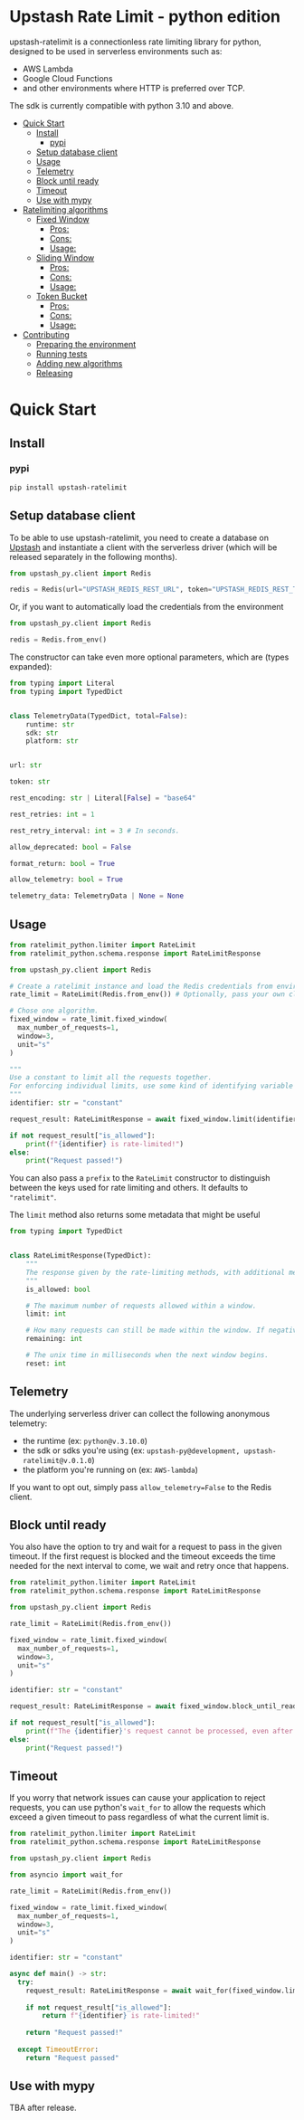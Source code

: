 # Upstash Rate Limit - python edition

upstash-ratelimit is a connectionless rate limiting library for python, designed to be used in serverless environments such as:
- AWS Lambda
- Google Cloud Functions
- and other environments where HTTP is preferred over TCP.

The sdk is currently compatible with python 3.10 and above.

<!-- toc -->

- [Quick Start](#quick-start)
  - [Install](#install)
    - [pypi](#pypi)
  - [Setup database client](#setup-database-client)
  - [Usage](#usage)
  - [Telemetry](#telemetry)
  - [Block until ready](#block-until-ready)
  - [Timeout](#timeout)
  - [Use with mypy](#use-with-mypy)
- [Ratelimiting algorithms](#ratelimiting-algorithms)
  - [Fixed Window](#fixed-window)
    - [Pros:](#pros)
    - [Cons:](#cons)
    - [Usage:](#usage)
  - [Sliding Window](#sliding-window)
    - [Pros:](#pros-1)
    - [Cons:](#cons-1)
    - [Usage:](#usage-1)
  - [Token Bucket](#token-bucket)
    - [Pros:](#pros-2)
    - [Cons:](#cons-2)
    - [Usage:](#usage-2)
- [Contributing](#contributing)
  - [Preparing the environment](#preparing-the-environment)
  - [Running tests](#running-tests)
  - [Adding new algorithms](#adding-new-algorithms)
  - [Releasing](#releasing)

<!-- tocstop -->

# Quick Start

## Install

### pypi

```bash
pip install upstash-ratelimit
```

## Setup database client
To be able to use upstash-ratelimit, you need to create a database on [Upstash](https://console.upstash.com/) and instantiate
a client with the serverless driver (which will be released separately in the following months).

```python
from upstash_py.client import Redis

redis = Redis(url="UPSTASH_REDIS_REST_URL", token="UPSTASH_REDIS_REST_TOKEN")
```

Or, if you want to automatically load the credentials from the environment

```python
from upstash_py.client import Redis

redis = Redis.from_env()
```

The constructor can take even more optional parameters, which are (types expanded):
```python
from typing import Literal
from typing import TypedDict


class TelemetryData(TypedDict, total=False):
    runtime: str
    sdk: str
    platform: str


url: str

token: str

rest_encoding: str | Literal[False] = "base64"

rest_retries: int = 1

rest_retry_interval: int = 3 # In seconds.

allow_deprecated: bool = False

format_return: bool = True

allow_telemetry: bool = True

telemetry_data: TelemetryData | None = None
```

## Usage
```python
from ratelimit_python.limiter import RateLimit
from ratelimit_python.schema.response import RateLimitResponse

from upstash_py.client import Redis

# Create a ratelimit instance and load the Redis credentials from environment.
rate_limit = RateLimit(Redis.from_env()) # Optionally, pass your own client instance.

# Chose one algorithm.
fixed_window = rate_limit.fixed_window(
  max_number_of_requests=1,
  window=3,
  unit="s"
)

"""
Use a constant to limit all the requests together.
For enforcing individual limits, use some kind of identifying variable (IP address, API key, etc.).
""" 
identifier: str = "constant"

request_result: RateLimitResponse = await fixed_window.limit(identifier)

if not request_result["is_allowed"]:
    print(f"{identifier} is rate-limited!")
else:
    print("Request passed!")
```

You can also pass a `prefix` to the `RateLimit` constructor to distinguish between the keys used for rate limiting and others.
It defaults to `"ratelimit"`.

The `limit` method also returns some metadata that might be useful 

```python
from typing import TypedDict


class RateLimitResponse(TypedDict):
    """
    The response given by the rate-limiting methods, with additional metadata.
    """
    is_allowed: bool

    # The maximum number of requests allowed within a window.
    limit: int

    # How many requests can still be made within the window. If negative, it means the limit has been exceeded.
    remaining: int

    # The unix time in milliseconds when the next window begins.
    reset: int
```

## Telemetry
The underlying serverless driver can collect the following anonymous telemetry:
  - the runtime (ex: `python@v.3.10.0`)
  - the sdk or sdks you're using (ex: `upstash-py@development, upstash-ratelimit@v.0.1.0`)
  - the platform you're running on (ex: `AWS-lambda`)

If you want to opt out, simply pass `allow_telemetry=False` to the Redis client.

## Block until ready
You also have the option to try and wait for a request to pass in the given timeout.
If the first request is blocked and the timeout exceeds the time needed for the next interval to come,
we wait and retry once that happens.

```python
from ratelimit_python.limiter import RateLimit
from ratelimit_python.schema.response import RateLimitResponse

from upstash_py.client import Redis

rate_limit = RateLimit(Redis.from_env())

fixed_window = rate_limit.fixed_window(
  max_number_of_requests=1,
  window=3,
  unit="s"
)

identifier: str = "constant"

request_result: RateLimitResponse = await fixed_window.block_until_ready(identifier, timeout=2000)

if not request_result["is_allowed"]:
    print(f"The {identifier}'s request cannot be processed, even after 2 seconds.")
else:
    print("Request passed!")
```

## Timeout
If you worry that network issues can cause your application to reject requests, you can use python's `wait_for` to 
allow the requests which exceed a given timeout to pass regardless of what the current limit is.

```python
from ratelimit_python.limiter import RateLimit
from ratelimit_python.schema.response import RateLimitResponse

from upstash_py.client import Redis

from asyncio import wait_for

rate_limit = RateLimit(Redis.from_env())

fixed_window = rate_limit.fixed_window(
  max_number_of_requests=1,
  window=3,
  unit="s"
)

identifier: str = "constant"

async def main() -> str:
  try:
    request_result: RateLimitResponse = await wait_for(fixed_window.limit(identifier), 2.0) # Wait for two seconds.
    
    if not request_result["is_allowed"]:
        return f"{identifier} is rate-limited!"
    
    return "Request passed!"
  
  except TimeoutError:
    return "Request passed"
```

## Use with mypy
TBA after release.